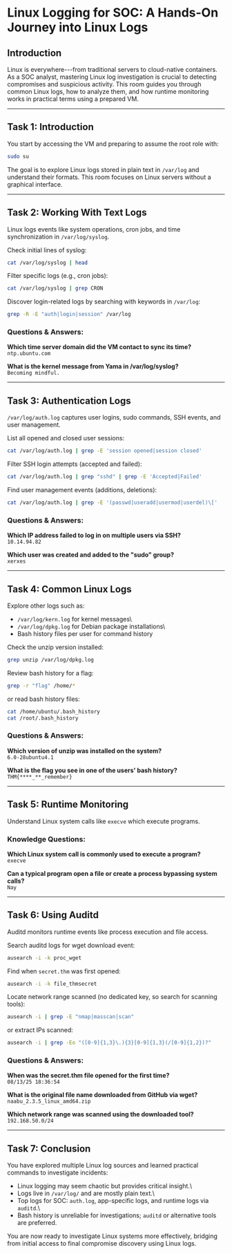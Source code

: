 # Linux Logging for SOC: A Hands-On Journey into Linux Logs

## Introduction

Linux is everywhere---from traditional servers to cloud-native
containers. As a SOC analyst, mastering Linux log investigation is
crucial to detecting compromises and suspicious activity. This room
guides you through common Linux logs, how to analyze them, and how
runtime monitoring works in practical terms using a prepared VM.

------------------------------------------------------------------------

## Task 1: Introduction

You start by accessing the VM and preparing to assume the root role
with:

``` bash
sudo su
```

The goal is to explore Linux logs stored in plain text in `/var/log` and
understand their formats. This room focuses on Linux servers without a
graphical interface.

------------------------------------------------------------------------

## Task 2: Working With Text Logs

Linux logs events like system operations, cron jobs, and time
synchronization in `/var/log/syslog`.

Check initial lines of syslog:

``` bash
cat /var/log/syslog | head
```

Filter specific logs (e.g., cron jobs):

``` bash
cat /var/log/syslog | grep CRON
```

Discover login-related logs by searching with keywords in `/var/log`:

``` bash
grep -R -E "auth|login|session" /var/log
```

### Questions & Answers:

**Which time server domain did the VM contact to sync its time?**\
`ntp.ubuntu.com`

**What is the kernel message from Yama in /var/log/syslog?**\
`Becoming mindful.`

------------------------------------------------------------------------

## Task 3: Authentication Logs

`/var/log/auth.log` captures user logins, sudo commands, SSH events, and
user management.

List all opened and closed user sessions:

``` bash
cat /var/log/auth.log | grep -E 'session opened|session closed'
```

Filter SSH login attempts (accepted and failed):

``` bash
cat /var/log/auth.log | grep "sshd" | grep -E 'Accepted|Failed'
```

Find user management events (additions, deletions):

``` bash
cat /var/log/auth.log | grep -E '(passwd|useradd|usermod|userdel)\['
```

### Questions & Answers:

**Which IP address failed to log in on multiple users via SSH?**\
`10.14.94.82`

**Which user was created and added to the "sudo" group?**\
`xerxes`

------------------------------------------------------------------------

## Task 4: Common Linux Logs

Explore other logs such as:

-   `/var/log/kern.log` for kernel messages\
-   `/var/log/dpkg.log` for Debian package installations\
-   Bash history files per user for command history

Check the unzip version installed:

``` bash
grep unzip /var/log/dpkg.log
```

Review bash history for a flag:

``` bash
grep -r "flag" /home/*
```

or read bash history files:

``` bash
cat /home/ubuntu/.bash_history
cat /root/.bash_history
```

### Questions & Answers:

**Which version of unzip was installed on the system?**\
`6.0-28ubuntu4.1`

**What is the flag you see in one of the users' bash history?**\
`THM{****_**_remember}`

------------------------------------------------------------------------

## Task 5: Runtime Monitoring

Understand Linux system calls like `execve` which execute programs.

### Knowledge Questions:

**Which Linux system call is commonly used to execute a program?**\
`execve`

**Can a typical program open a file or create a process bypassing system
calls?**\
`Nay`

------------------------------------------------------------------------

## Task 6: Using Auditd

Auditd monitors runtime events like process execution and file access.

Search auditd logs for wget download event:

``` bash
ausearch -i -k proc_wget
```

Find when `secret.thm` was first opened:

``` bash
ausearch -i -k file_thmsecret
```

Locate network range scanned (no dedicated key, so search for scanning
tools):

``` bash
ausearch -i | grep -E "nmap|masscan|scan"
```

or extract IPs scanned:

``` bash
ausearch -i | grep -Eo "([0-9]{1,3}\.){3}[0-9]{1,3}(/[0-9]{1,2})?"
```

### Questions & Answers:

**When was the secret.thm file opened for the first time?**\
`08/13/25 18:36:54`

**What is the original file name downloaded from GitHub via wget?**\
`naabu_2.3.5_linux_amd64.zip`

**Which network range was scanned using the downloaded tool?**\
`192.168.50.0/24`

------------------------------------------------------------------------

## Task 7: Conclusion

You have explored multiple Linux log sources and learned practical
commands to investigate incidents:

-   Linux logging may seem chaotic but provides critical insight.\
-   Logs live in `/var/log/` and are mostly plain text.\
-   Top logs for SOC: `auth.log`, app-specific logs, and runtime logs
    via `auditd`.\
-   Bash history is unreliable for investigations; `auditd` or
    alternative tools are preferred.

You are now ready to investigate Linux systems more effectively,
bridging from initial access to final compromise discovery using Linux
logs.
